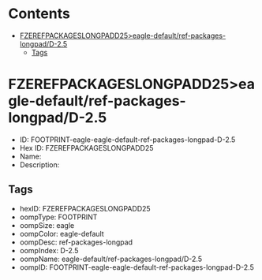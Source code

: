 



Contents
========

* [FZEREFPACKAGESLONGPADD25>eagle-default/ref-packages-longpad/D-2.5](#fzerefpackageslongpadd25eagle-defaultref-packages-longpadd-25)
	* [Tags](#tags)

# FZEREFPACKAGESLONGPADD25>eagle-default/ref-packages-longpad/D-2.5

- ID: FOOTPRINT-eagle-eagle-default-ref-packages-longpad-D-2.5
- Hex ID: FZEREFPACKAGESLONGPADD25
- Name: 
- Description: 

## Tags

- hexID: FZEREFPACKAGESLONGPADD25
- oompType: FOOTPRINT
- oompSize: eagle
- oompColor: eagle-default
- oompDesc: ref-packages-longpad
- oompIndex: D-2.5
- oompName: eagle-default/ref-packages-longpad/D-2.5
- oompID: FOOTPRINT-eagle-eagle-default-ref-packages-longpad-D-2.5
